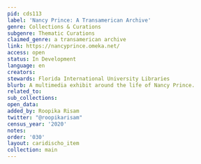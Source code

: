 ```yaml
---
pid: cds113
label: 'Nancy Prince: A Transamerican Archive'
genre: Collections & Curations
subgenre: Thematic Curations
claimed_genre: a transamerican archive
link: https://nancyprince.omeka.net/
access: open
status: In Development
language: en
creators:
stewards: Florida International University Libraries
blurb: A multimedia exhibit around the life of Nancy Prince.
related_to:
sub_collections:
open_data:
added_by: Roopika Risam
twitter: "@roopikarisam"
census_year: '2020'
notes:
order: '030'
layout: caridischo_item
collection: main
---
```

